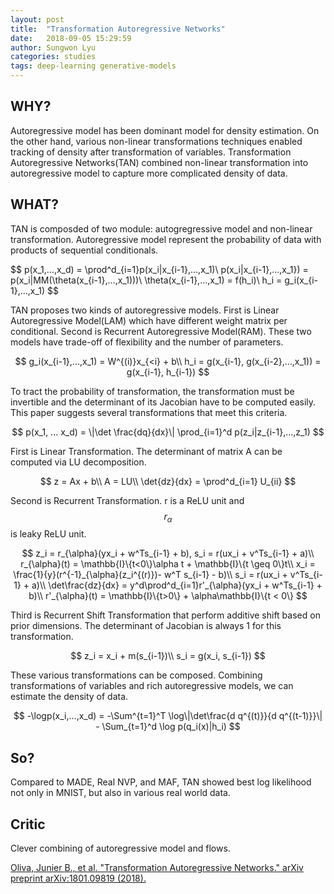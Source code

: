 ```yaml
---
layout: post
title:  "Transformation Autoregressive Networks"
date:   2018-09-05 15:29:59
author: Sungwon Lyu
categories: studies
tags: deep-learning generative-models
---
```

## WHY? 
Autoregressive model has been dominant model for density estimation. On the other hand, various non-linear transformations techniques enabled tracking of density after transformation of variables. Transformation Autoregressive Networks(TAN) combined non-linear transformation into autoregressive model to capture more complicated density of data.

## WHAT?
TAN is composded of two module: autogregressive model and non-linear transformation. Autoregressive model represent the probability of data with products of sequential conditionals. 

$$
p(x_1,...,x_d) = \prod^d_{i=1}p(x_i|x_{i-1},...,x_1)\\
p(x_i|x_{i-1},...,x_1}) = p(x_i|MM(\theta(x_{i-1},...,x_1)))\\
\theta(x_{i-1},...,x_1) = f(h_i)\\
h_i = g_i(x_{i-1},...,x_1)
$$

TAN proposes two kinds of autoregressive models. First is Linear Autoregressive Model(LAM) which have different weight matrix per conditional. Second is Recurrent Autoregressive Model(RAM). These two models have trade-off of flexibility and the number of parameters.

$$
g_i(x_{i-1},...,x_1) = W^{(i)}x_{<i} + b\\
h_i = g(x_{i-1}, g(x_{i-2},...,x_1)) = g(x_{i-1}, h_{i-1})
$$

To tract the probability of transformation, the transformation must be invertible and the determinant of its Jacobian have to be computed easily. This paper suggests several transformations that meet this  criteria. 

$$
p(x_1, ... x_d) = \|\det \frac{dq}{dx}\| \prod_{i=1}^d p(z_i|z_{i-1},...,z_1)
$$

First is Linear Transformation. The determinant of matrix A can be computed via LU decomposition.

$$
z = Ax + b\\
A = LU\\
\det{dz}{dx} = \prod^d_{i=1} U_{ii}
$$

Second is Recurrent Transformation. r is a ReLU unit and $$r_{\alpha}$$ is leaky ReLU unit. 

$$
z_i = r_{\alpha}(yx_i + w^Ts_{i-1} + b), s_i = r(ux_i + v^Ts_{i-1} + a)\\
r_{\alpha}(t) = \mathbb{I}\{t<0\}\alpha t + \mathbb{I}\{t \geq 0\}t\\
x_i = \frac{1}{y}(r^{-1}_{\alpha}(z_i^{(r)})- w^T s_{i-1} - b)\\
s_i = r(ux_i + v^Ts_{i-1} + a)\\
\det\frac{dz}{dx} = y^d\prod^d_{i=1}r'_{\alpha}(yx_i + w^Ts_{i-1} + b)\\
r'_{\alpha}(t) = \mathbb{I}\{t>0\} + \alpha\mathbb{I}\{t < 0\}
$$

Third is Recurrent Shift Transformation that perform additive shift based on prior dimensions. The determinant of Jacobian is always 1 for this transformation. 

$$
z_i = x_i + m(s_{i-1})\\
s_i = g(x_i, s_{i-1})
$$

These various transformations can be composed. Combining transformations of variables and rich autoregressive models, we can estimate the density of data.

$$
-\logp(x_i,...,x_d) = -\Sum^{t=1}^T \log\|\det\frac{d q^{(t)}}{d q^{(t-1)}}\| - \Sum_{t=1}^d \log p(q_i(x)|h_i)
$$

## So?
Compared to MADE, Real NVP, and MAF, TAN showed best log likelihood not only in MNIST, but also in various real world data. 

## Critic
Clever combining of autoregressive model and flows. 

[Oliva, Junier B., et al. "Transformation Autoregressive Networks." arXiv preprint arXiv:1801.09819 (2018).](https://arxiv.org/abs/1801.09819)